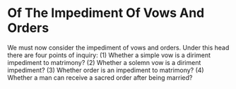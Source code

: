 # Of The Impediment Of Vows And Orders

We must now consider the impediment of vows and orders. Under this head there are four points of inquiry:
(1) Whether a simple vow is a diriment impediment to matrimony?
(2) Whether a solemn vow is a diriment impediment?
(3) Whether order is an impediment to matrimony?
(4) Whether a man can receive a sacred order after being married?